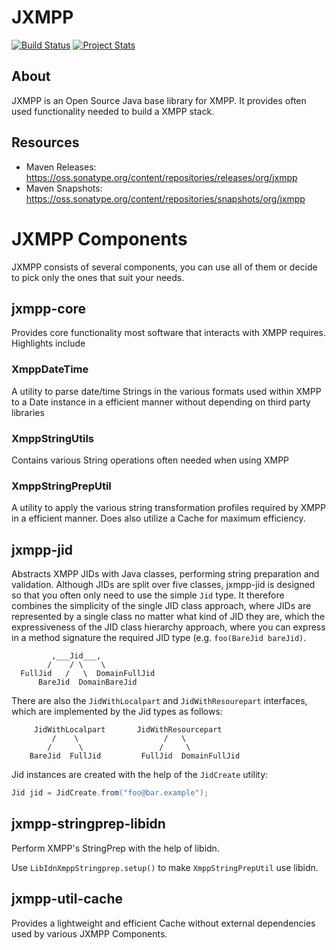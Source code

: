 JXMPP
=====

[![Build Status](https://travis-ci.org/igniterealtime/jxmpp.svg)](https://travis-ci.org/igniterealtime/jxmpp)  [![Project Stats](https://www.openhub.net/p/jxmpp/widgets/project_thin_badge.gif)](https://www.openhub.net/p/jxmpp)

About
-----

JXMPP is an Open Source Java base library for XMPP. It provides often
used functionality needed to build a XMPP stack.

Resources
---------

- Maven Releases: https://oss.sonatype.org/content/repositories/releases/org/jxmpp
- Maven Snapshots: https://oss.sonatype.org/content/repositories/snapshots/org/jxmpp

JXMPP Components
================

JXMPP consists of several components, you can use all of them or decide to pick only the ones that suit your needs.

jxmpp-core
----------

Provides core functionality most software that interacts with XMPP requires.
Highlights include

### XmppDateTime

A utility to parse date/time Strings in the various formats used within XMPP to a Date instance in a efficient manner without depending on third party libraries

### XmppStringUtils

Contains various String operations often needed when using XMPP

### XmppStringPrepUtil

A utility to apply the various string transformation profiles required by XMPP in a efficient manner. Does also utilize a Cache for maximum efficiency.


jxmpp-jid
---------

Abstracts XMPP JIDs with Java classes, performing string preparation and validation.
Although JIDs are split over five classes, jxmpp-jid is designed so that you often only need to use the simple `Jid` type.
It therefore combines the simplicity of the single JID class approach, where JIDs are represented by a single class no matter what kind of JID they are, which the expressiveness of the JID class hierarchy approach, where you can express in a method signature the required JID type (e.g. `foo(BareJid bareJid)`.

```text
         ,___Jid___,
        /    / \    \
  FullJid   /   \  DomainFullJid
      BareJid  DomainBareJid
```

There are also the `JidWithLocalpart` and `JidWithResourepart` interfaces, which are implemented by the Jid types as follows:

```text
     JidWithLocalpart       JidWithResourcepart
         /    \                   /   \
        /      \                 /     \
    BareJid  FullJid         FullJid  DomainFullJid
```

Jid instances are created with the help of the `JidCreate` utility:

```java
Jid jid = JidCreate.from("foo@bar.example");
```

jxmpp-stringprep-libidn
-----------------------

Perform XMPP's StringPrep with the help of libidn.

Use `LibIdnXmppStringprep.setup()` to make `XmppStringPrepUtil` use libidn.

jxmpp-util-cache
----------------

Provides a lightweight and efficient Cache without external dependencies used by various JXMPP Components.
